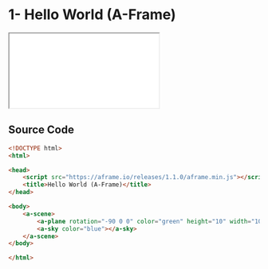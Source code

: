 # 1- Hello World (A-Frame)

<iframe src="../../../1 - Hello World/src/A-Frame/index.html"></iframe>

## Source Code

```html
<!DOCTYPE html>
<html>

<head>
    <script src="https://aframe.io/releases/1.1.0/aframe.min.js"></script>
    <title>Hello World (A-Frame)</title>
</head>

<body>
    <a-scene>
        <a-plane rotation="-90 0 0" color="green" height="10" width="10"></a-plane>
        <a-sky color="blue"></a-sky>
    </a-scene>
</body>

</html>
```
